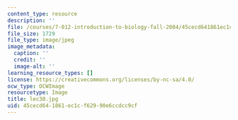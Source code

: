 ```yaml
---
content_type: resource
description: ''
file: /courses/7-012-introduction-to-biology-fall-2004/45cecd641861ec1cf62990e6ccdcc9cf_lec30.jpg
file_size: 1729
file_type: image/jpeg
image_metadata:
  caption: ''
  credit: ''
  image-alt: ''
learning_resource_types: []
license: https://creativecommons.org/licenses/by-nc-sa/4.0/
ocw_type: OCWImage
resourcetype: Image
title: lec30.jpg
uid: 45cecd64-1861-ec1c-f629-90e6ccdcc9cf
---
```


